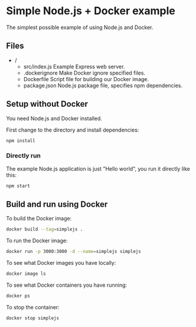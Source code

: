 # Simple Node.js + Docker example

The simplest possible example of using Node.js and Docker.

## Files

- /
  - src/index.js      Example Express web server.
  - .dockerignore     Make Docker ignore specified files.
  - Dockerfile        Script file for building our Docker image.
  - package.json      Node.js package file, specifies npm dependencies.

## Setup without Docker

You need Node.js and Docker installed.

First change to the directory and install dependencies:

```bash
npm install
```

### Directly run

The example Node.js application is just "Hello world", you run it directly like this:

```bash
npm start
```

## Build and run using Docker

To build the Docker image:

```bash
docker build --tag=simplejs .
```

To run the Docker image:

```bash
docker run -p 3000:3000 -d --name=simplejs simplejs
```

To see what Docker images you have locally:

```bash
docker image ls
```

To see what Docker containers you have running:

```bash
docker ps
```

To stop the container:

```bash
docker stop simplejs
```
